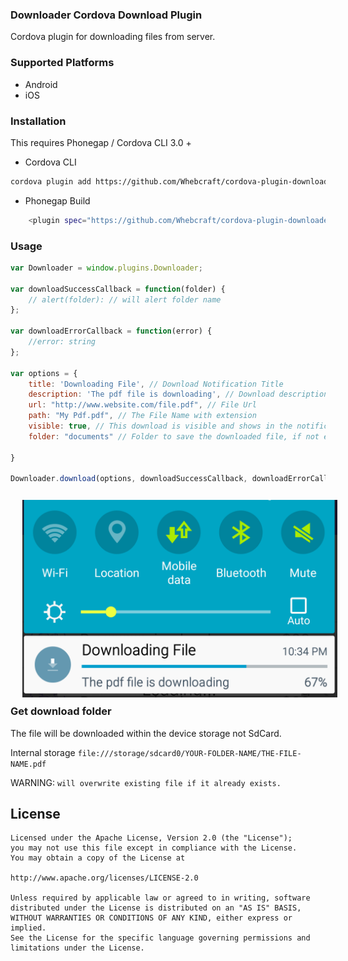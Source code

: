 ### Downloader Cordova Download Plugin

Cordova plugin for downloading files from server.

### Supported Platforms

- Android
- iOS

### Installation

This requires Phonegap / Cordova CLI 3.0 +

- Cordova CLI

```sh
cordova plugin add https://github.com/Whebcraft/cordova-plugin-downloader
```


- Phonegap Build

```sh
    <plugin spec="https://github.com/Whebcraft/cordova-plugin-downloader.git" source="git" />
```

### Usage

```js
var Downloader = window.plugins.Downloader;

var downloadSuccessCallback = function(folder) {
    // alert(folder): // will alert folder name
};

var downloadErrorCallback = function(error) {
    //error: string
};

var options = {
    title: 'Downloading File', // Download Notification Title
    description: 'The pdf file is downloading', // Download description Notification String
    url: "http://www.website.com/file.pdf", // File Url
    path: "My Pdf.pdf", // The File Name with extension
	visible: true, // This download is visible and shows in the notifications while in progress and after completion.
    folder: "documents" // Folder to save the downloaded file, if not exist it will be created
	
}

Downloader.download(options, downloadSuccessCallback, downloadErrorCallback);
```

<img align = "left" hspace = "19" vspace = "12" src = "image/downloader.png" />

### Get download folder

The file will be downloaded within the device storage not SdCard.

Internal storage `file:///storage/sdcard0/YOUR-FOLDER-NAME/THE-FILE-NAME.pdf`

WARNING: `will overwrite existing file if it already exists.`

License
--------

    Licensed under the Apache License, Version 2.0 (the "License");
    you may not use this file except in compliance with the License.
    You may obtain a copy of the License at

    http://www.apache.org/licenses/LICENSE-2.0

    Unless required by applicable law or agreed to in writing, software
    distributed under the License is distributed on an "AS IS" BASIS,
    WITHOUT WARRANTIES OR CONDITIONS OF ANY KIND, either express or implied.
    See the License for the specific language governing permissions and
    limitations under the License.
